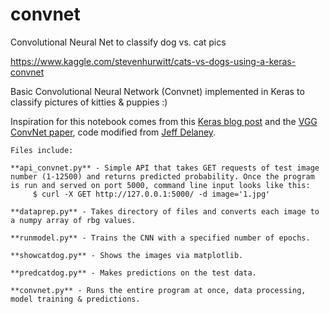 # convnet
Convolutional Neural Net to classify dog vs. cat pics

https://www.kaggle.com/stevenhurwitt/cats-vs-dogs-using-a-keras-convnet

Basic Convolutional Neural Network (Convnet) implemented in Keras to classify pictures of kitties & puppies :) 

Inspiration for this notebook comes from this [Keras blog post](https://blog.keras.io/building-powerful-image-classification-models-using-very-little-data.html) 
and the [VGG ConvNet paper](https://arxiv.org/pdf/1409.1556.pdf), 
code modified from [Jeff Delaney](https://www.kaggle.com/jeffd23). 

~~~~~~~~~~~~~~~~~~~~~~~~~~~~~~~~~~~~~~~~~~~~~~
Files include:

**api_convnet.py** - Simple API that takes GET requests of test image number (1-12500) and returns predicted probability. Once the program is run and served on port 5000, command line input looks like this:
     $ curl -X GET http://127.0.0.1:5000/ -d image='1.jpg'
     
**dataprep.py** - Takes directory of files and converts each image to a numpy array of rbg values.

**runmodel.py** - Trains the CNN with a specified number of epochs.

**showcatdog.py** - Shows the images via matplotlib.

**predcatdog.py** - Makes predictions on the test data.

**convnet.py** - Runs the entire program at once, data processing, model training & predictions.
